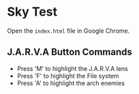 # Sky Test

Open the `index.html` file in Google Chrome.

## J.A.R.V.A Button Commands

- Press 'M' to highlight the J.A.R.V.A lens
- Press 'F' to highlight the File system
- Press 'A' to highlight the arch enemies
